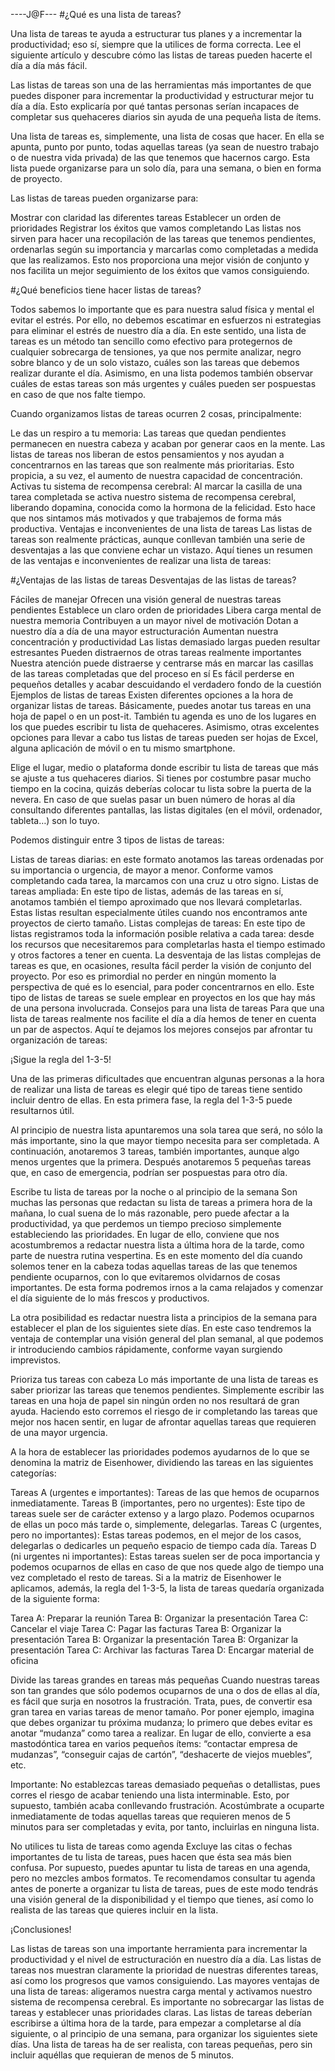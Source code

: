 ----J@F---
#¿Qué es una lista de tareas?

Una lista de tareas te ayuda a estructurar tus planes y a incrementar la productividad; eso sí, siempre que la utilices de forma correcta. Lee el siguiente artículo y descubre cómo las listas de tareas pueden hacerte el día a día más fácil.

Las listas de tareas son una de las herramientas más importantes de que puedes disponer para incrementar la productividad y estructurar mejor tu día a día. Esto explicaría por qué tantas personas serían incapaces de completar sus quehaceres diarios sin ayuda de una pequeña lista de ítems.

Una lista de tareas es, simplemente, una lista de cosas que hacer. En ella se apunta, punto por punto, todas aquellas tareas (ya sean de nuestro trabajo o de nuestra vida privada) de las que tenemos que hacernos cargo. Esta lista puede organizarse para un solo día, para una semana, o bien en forma de proyecto.

Las listas de tareas pueden organizarse para:

Mostrar con claridad las diferentes tareas
Establecer un orden de prioridades
Registrar los éxitos que vamos completando
Las listas nos sirven para hacer una recopilación de las tareas que tenemos pendientes, ordenarlas según su importancia y marcarlas como completadas a medida que las realizamos. Esto nos proporciona una mejor visión de conjunto y nos facilita un mejor seguimiento de los éxitos que vamos consiguiendo.

#¿Qué beneficios tiene hacer listas de tareas?

Todos sabemos lo importante que es para nuestra salud física y mental el evitar el estrés. Por ello, no debemos escatimar en esfuerzos ni estrategias para eliminar el estrés de nuestro día a día. En este sentido, una lista de tareas es un método tan sencillo como efectivo para protegernos de cualquier sobrecarga de tensiones, ya que nos permite analizar, negro sobre blanco y de un solo vistazo, cuáles son las tareas que debemos realizar durante el día. Asimismo, en una lista podemos también observar cuáles de estas tareas son más urgentes y cuáles pueden ser pospuestas en caso de que nos falte tiempo.

Cuando organizamos listas de tareas ocurren 2 cosas, principalmente:

Le das un respiro a tu memoria: Las tareas que quedan pendientes permanecen en nuestra cabeza y acaban por generar caos en la mente. Las listas de tareas nos liberan de estos pensamientos y nos ayudan a concentrarnos en las tareas que son realmente más prioritarias. Esto propicia, a su vez, el aumento de nuestra capacidad de concentración.
Activas tu sistema de recompensa cerebral: Al marcar la casilla de una tarea completada se activa nuestro sistema de recompensa cerebral, liberando dopamina, conocida como la hormona de la felicidad. Esto hace que nos sintamos más motivados y que trabajemos de forma más productiva.
Ventajas e inconvenientes de una lista de tareas
Las listas de tareas son realmente prácticas, aunque conllevan también una serie de desventajas a las que conviene echar un vistazo. Aquí tienes un resumen de las ventajas e inconvenientes de realizar una lista de tareas:

#¿Ventajas de las listas de tareas Desventajas de las listas de tareas?

Fáciles de manejar
Ofrecen una visión general de nuestras tareas pendientes
Establece un claro orden de prioridades
Libera carga mental de nuestra memoria
Contribuyen a un mayor nivel de motivación
Dotan a nuestro día a día de una mayor estructuración
Aumentan nuestra concentración y productividad
Las listas demasiado largas pueden resultar estresantes
Pueden distraernos de otras tareas realmente importantes
Nuestra atención puede distraerse y centrarse más en marcar las casillas de las tareas completadas que del proceso en sí
Es fácil perderse en pequeños detalles y acabar descuidando el verdadero fondo de la cuestión
Ejemplos de listas de tareas
Existen diferentes opciones a la hora de organizar listas de tareas. Básicamente, puedes anotar tus tareas en una hoja de papel o en un post-it. También tu agenda es uno de los lugares en los que puedes escribir tu lista de quehaceres. Asimismo, otras excelentes opciones para llevar a cabo tus listas de tareas pueden ser hojas de Excel, alguna aplicación de móvil o en tu mismo smartphone.

Elige el lugar, medio o plataforma donde escribir tu lista de tareas que más se ajuste a tus quehaceres diarios. Si tienes por costumbre pasar mucho tiempo en la cocina, quizás deberías colocar tu lista sobre la puerta de la nevera. En caso de que suelas pasar un buen número de horas al día consultando diferentes pantallas, las listas digitales (en el móvil, ordenador, tableta…) son lo tuyo.

Podemos distinguir entre 3 tipos de listas de tareas:

Listas de tareas diarias: en este formato anotamos las tareas ordenadas por su importancia o urgencia, de mayor a menor. Conforme vamos completando cada tarea, la marcamos con una cruz u otro signo.
Listas de tareas ampliada: En este tipo de listas, además de las tareas en sí, anotamos también el tiempo aproximado que nos llevará completarlas. Estas listas resultan especialmente útiles cuando nos encontramos ante proyectos de cierto tamaño.
Listas complejas de tareas: En este tipo de listas registramos toda la información posible relativa a cada tarea: desde los recursos que necesitaremos para completarlas hasta el tiempo estimado y otros factores a tener en cuenta. La desventaja de las listas complejas de tareas es que, en ocasiones, resulta fácil perder la visión de conjunto del proyecto. Por eso es primordial no perder en ningún momento la perspectiva de qué es lo esencial, para poder concentrarnos en ello. Este tipo de listas de tareas se suele emplear en proyectos en los que hay más de una persona involucrada.
Consejos para una lista de tareas
Para que una lista de tareas realmente nos facilite el día a día hemos de tener en cuenta un par de aspectos. Aquí te dejamos los mejores consejos par afrontar tu organización de tareas:

¡Sigue la regla del 1-3-5!

Una de las primeras dificultades que encuentran algunas personas a la hora de realizar una lista de tareas es elegir qué tipo de tareas tiene sentido incluir dentro de ellas. En esta primera fase, la regla del 1-3-5 puede resultarnos útil.

Al principio de nuestra lista apuntaremos una sola tarea que será, no sólo la más importante, sino la que mayor tiempo necesita para ser completada. A continuación, anotaremos 3 tareas, también importantes, aunque algo menos urgentes que la primera. Después anotaremos 5 pequeñas tareas que, en caso de emergencia, podrían ser pospuestas para otro día.

Escribe tu lista de tareas por la noche o al principio de la semana
Son muchas las personas que redactan su lista de tareas a primera hora de la mañana, lo cual suena de lo más razonable, pero puede afectar a la productividad, ya que perdemos un tiempo precioso simplemente estableciendo las prioridades. En lugar de ello, conviene que nos acostumbremos a redactar nuestra lista a última hora de la tarde, como parte de nuestra rutina vespertina. Es en este momento del día cuando solemos tener en la cabeza todas aquellas tareas de las que tenemos pendiente ocuparnos, con lo que evitaremos olvidarnos de cosas importantes. De esta forma podremos irnos a la cama relajados y comenzar el día siguiente de lo más frescos y productivos.

La otra posibilidad es redactar nuestra lista a principios de la semana para establecer el plan de los siguientes siete días. En este caso tendremos la ventaja de contemplar una visión general del plan semanal, al que podemos ir introduciendo cambios rápidamente, conforme vayan surgiendo imprevistos.

Prioriza tus tareas con cabeza
Lo más importante de una lista de tareas es saber priorizar las tareas que tenemos pendientes. Simplemente escribir las tareas en una hoja de papel sin ningún orden no nos resultará de gran ayuda. Haciendo esto corremos el riesgo de ir completando las tareas que mejor nos hacen sentir, en lugar de afrontar aquellas tareas que requieren de una mayor urgencia.

A la hora de establecer las prioridades podemos ayudarnos de lo que se denomina la matriz de Eisenhower, dividiendo las tareas en las siguientes categorías:

Tareas A (urgentes e importantes): Tareas de las que hemos de ocuparnos inmediatamente.
Tareas B (importantes, pero no urgentes): Este tipo de tareas suele ser de carácter extenso y a largo plazo. Podemos ocuparnos de ellas un poco más tarde o, simplemente, delegarlas.
Tareas C (urgentes, pero no importantes): Estas tareas podemos, en el mejor de los casos, delegarlas o dedicarles un pequeño espacio de tiempo cada día.
Tareas D (ni urgentes ni importantes): Estas tareas suelen ser de poca importancia y podemos ocuparnos de ellas en caso de que nos quede algo de tiempo una vez completado el resto de tareas.
Si a la matriz de Eisenhower le aplicamos, además, la regla del 1-3-5, la lista de tareas quedaría organizada de la siguiente forma:

Tarea A: Preparar la reunión
Tarea B: Organizar la presentación
Tarea C: Cancelar el viaje
Tarea C: Pagar las facturas
Tarea B: Organizar la presentación
Tarea B: Organizar la presentación
Tarea B: Organizar la presentación
Tarea C: Archivar las facturas
Tarea D: Encargar material de oficina

Divide las tareas grandes en tareas más pequeñas
Cuando nuestras tareas son tan grandes que sólo podemos ocuparnos de una o dos de ellas al día, es fácil que surja en nosotros la frustración. Trata, pues, de convertir esa gran tarea en varias tareas de menor tamaño. Por poner ejemplo, imagina que debes organizar tu próxima mudanza; lo primero que debes evitar es anotar “mudanza” como tarea a realizar. En lugar de ello, convierte a esa mastodóntica tarea en varios pequeños ítems: “contactar empresa de mudanzas”, “conseguir cajas de cartón”, “deshacerte de viejos muebles”, etc.

Importante: No establezcas tareas demasiado pequeñas o detallistas, pues corres el riesgo de acabar teniendo una lista interminable. Esto, por supuesto, también acaba conllevando frustración. Acostúmbrate a ocuparte inmediatamente de todas aquellas tareas que requieren menos de 5 minutos para ser completadas y evita, por tanto, incluirlas en ninguna lista.

No utilices tu lista de tareas como agenda
Excluye las citas o fechas importantes de tu lista de tareas, pues hacen que ésta sea más bien confusa. Por supuesto, puedes apuntar tu lista de tareas en una agenda, pero no mezcles ambos formatos. Te recomendamos consultar tu agenda antes de ponerte a organizar tu lista de tareas, pues de este modo tendrás una visión general de la disponibilidad y el tiempo que tienes, así como lo realista de las tareas que quieres incluir en la lista.

¡Conclusiones!

Las listas de tareas son una importante herramienta para incrementar la productividad y el nivel de estructuración en nuestro día a día.
Las listas de tareas nos muestran claramente la prioridad de nuestras diferentes tareas, así como los progresos que vamos consiguiendo.
Las mayores ventajas de una lista de tareas: aligeramos nuestra carga mental y activamos nuestro sistema de recompensa cerebral.
Es importante no sobrecargar las listas de tareas y establecer unas prioridades claras.
Las listas de tareas deberían escribirse a última hora de la tarde, para empezar a completarse al día siguiente, o al principio de una semana, para organizar los siguientes siete días.
Una lista de tareas ha de ser realista, con tareas pequeñas, pero sin incluir aquéllas que requieran de menos de 5 minutos.



